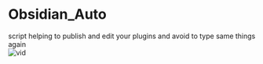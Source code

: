 # Obsidian_Auto  
script helping to publish and edit your plugins and avoid to type same things again  
![vid](https://youtu.be/XBdCFRdyJtI)
